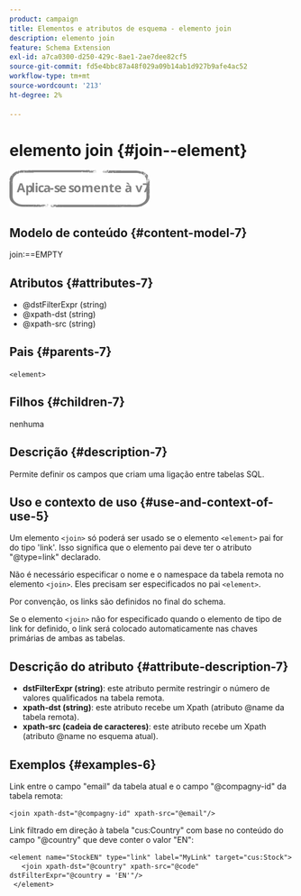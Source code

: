 ```yaml
---
product: campaign
title: Elementos e atributos de esquema - elemento join
description: elemento join
feature: Schema Extension
exl-id: a7ca0300-d250-429c-8ae1-2ae7dee82cf5
source-git-commit: fd5e4bbc87a48f029a09b14ab1d927b9afe4ac52
workflow-type: tm+mt
source-wordcount: '213'
ht-degree: 2%

---
```


# elemento join {#join--element}

![](../../../assets/v7-only.svg)

## Modelo de conteúdo {#content-model-7}

join:==EMPTY

## Atributos {#attributes-7}

* @dstFilterExpr (string)
* @xpath-dst (string)
* @xpath-src (string)

## Pais {#parents-7}

`<element>`

## Filhos {#children-7}

nenhuma

## Descrição {#description-7}

Permite definir os campos que criam uma ligação entre tabelas SQL.

## Uso e contexto de uso {#use-and-context-of-use-5}

Um elemento `<join>` só poderá ser usado se o elemento `<element>` pai for do tipo &#39;link&#39;. Isso significa que o elemento pai deve ter o atributo &quot;@type=link&quot; declarado.

Não é necessário especificar o nome e o namespace da tabela remota no elemento `<join>`. Eles precisam ser especificados no pai `<element>`.

Por convenção, os links são definidos no final do schema.

Se o elemento `<join>` não for especificado quando o elemento de tipo de link for definido, o link será colocado automaticamente nas chaves primárias de ambas as tabelas.

## Descrição do atributo {#attribute-description-7}

* **dstFilterExpr (string)**: este atributo permite restringir o número de valores qualificados na tabela remota.
* **xpath-dst (string)**: este atributo recebe um Xpath (atributo @name da tabela remota).
* **xpath-src (cadeia de caracteres)**: este atributo recebe um Xpath (atributo @name no esquema atual).

## Exemplos {#examples-6}

Link entre o campo &quot;email&quot; da tabela atual e o campo &quot;@compagny-id&quot; da tabela remota:

```
<join xpath-dst="@compagny-id" xpath-src="@email"/>
```

Link filtrado em direção à tabela &quot;cus:Country&quot; com base no conteúdo do campo &quot;@country&quot; que deve conter o valor &quot;EN&quot;:

```
<element name="StockEN" type="link" label="MyLink" target="cus:Stock">
   <join xpath-dst="@country" xpath-src="@code" dstFilterExpr="@country = 'EN'"/>
 </element>
```
